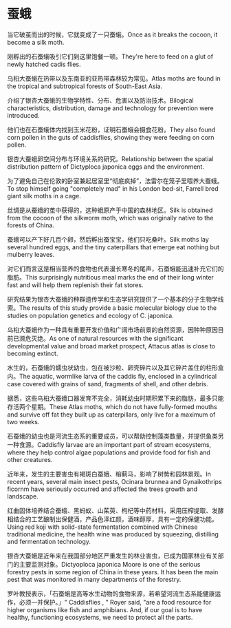 # 蚕蛾

<p><span class="chinese">当它破茧而出的时候，它就变成了一只蚕蛾。</span><span class="english">Once as it breaks the cocoon, it become a silk moth.</span></p>

<p><span class="chinese">刚孵出的石蚕蛾吸引它们到这里饱餐一顿。</span><span class="english">They're here to feed on a glut of newly hatched cadis flies.</span></p>

<p><span class="chinese">乌桕大蚕蛾在热带以及东南亚的亚热带森林较为常见。</span><span class="english">Atlas moths are found in the tropical and subtropical forests of South-East Asia.</span></p>

<p><span class="chinese">介绍了银杏大蚕蛾的生物学特性、分布、危害以及防治技术。</span><span class="english">Bilogical characteristics, distribution, damage and technology for prevention were introduced.</span></p>

<p><span class="chinese">他们也在石蚕蛾体内找到玉米花粉，证明石蚕蛾会摄食花粉。</span><span class="english">They also found corn pollen in the guts of caddisflies, showing they were feeding on corn pollen.</span></p>

<p><span class="chinese">银杏大蚕蛾卵空间分布与环境关系的研究。</span><span class="english">Relationship between the spatial distribution pattern of Dictyploca japonica eggs and the environment.</span></p>

<p><span class="chinese">为了避免自己在伦敦的卧室兼起居室里“彻底疯掉”，法雷尔在笼子里喂养大蚕蛾。</span><span class="english">To stop himself going "completely mad" in his London bed-sit, Farrell bred giant silk moths in a cage.</span></p>

<p><span class="chinese">丝绸是从蚕蛾的茧中获得的，这种蛾原产于中国的森林地区。</span><span class="english">Silk is obtained from the cocoon of the silkworm moth, which was originally native to the forests of China.</span></p>

<p><span class="chinese">蚕蛾可以产下好几百个卵，然后孵出蚕宝宝，他们只吃桑叶。</span><span class="english">Silk moths lay several hundred eggs, and the tiny caterpillars that emerge eat nothing but mulberry leaves.</span></p>

<p><span class="chinese">对它们而言这是相当营养的食物也代表漫长寒冬的尾声，石蚕蛾能迅速补充它们的脂肪。</span><span class="english">This surprisingly nutritious meal marks the end of their long winter fast and will help them replenish their fat stores.</span></p>

<p><span class="chinese">研究结果为银杏大蚕蛾的种群遗传学和生态学研究提供了一个基本的分子生物学线索。</span><span class="english">The results of this study provide a basic molecular biology clue to the studies on population genetics and ecology of C. japonica.</span></p>

<p><span class="chinese">乌桕大蚕蛾作为一种具有重要开发价值和广阔市场前景的自然资源，因种种原因目前已濒危灭绝。</span><span class="english">As one of natural resources with the significant developmental value and broad market prospect, Attacus atlas is close to becoming extinct.</span></p>

<p><span class="chinese">水生的，石蚕蛾的蠕虫状幼虫，包在被沙粒、卵壳碎片以及其它碎片盖住的柱形盒内。</span><span class="english">The aquatic, wormlike larva of the caddis fly, enclosed in a cylindrical case covered with grains of sand, fragments of shell, and other debris.</span></p>

<p><span class="chinese">据悉，这些乌桕大蚕蛾口器发育不完全，消耗幼虫时期积累下来的脂肪，最多只能存活两个星期。</span><span class="english">These Atlas moths, which do not have fully-formed mouths and survive off fat they built up as caterpillars, only live for a maximum of two weeks.</span></p>

<p><span class="chinese">石蚕蛾的幼虫也是河流生态系的重要成员，可以帮助控制藻类数量，并提供鱼类另一种食源。</span><span class="english">Caddisfly larvae are an important part of stream ecosystems, where they help control algae populations and provide food for fish and other creatures.</span></p>

<p><span class="chinese">近年来，发生的主要害虫有褐斑白蚕蛾、榕蓟马，影响了树势和园林景观。</span><span class="english">In recent years, several main insect pests, Ocinara brunnea and Gynaikothrips ficornm have seriously occurred and affected the trees growth and landscape.</span></p>

<p><span class="chinese">红曲固体培养结合蚕蛾、黑蚂蚁、山茱萸、枸杞等中药材料，采用压榨提取、发酵相结合的工艺酿制出保健酒，产品色泽红颜，酒味醇厚，具有一定的保健功能。</span><span class="english">Using red koji with solid-state fermentation combined with Chinese traditional medicine, the health wine was produced by squeezing, distilling and fermentation technology.</span></p>

<p><span class="chinese">银杏大蚕蛾是近年来在我国部分地区严重发生的林业害虫，已成为国家林业有关部门的主要监测对象。</span><span class="english">Dictyoploca japonica Moore is one of the serious forestry pests in some region of China in these years. It has been the main pest that was monitored in many departments of the forestry.</span></p>

<p><span class="chinese">罗叶教授表示，「石蚕蛾是高等水生动物的食物来源，若希望河流生态系能健康运作，必须一并保护。」</span><span class="english">" Caddisflies , " Royer said, "are a food resource for higher organisms like fish and amphibians. And, if our goal is to have healthy, functioning ecosystems, we need to protect all the parts.</span></p>

